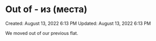 # Out of - из (места)

Created: August 13, 2022 6:13 PM
Updated: August 13, 2022 6:13 PM

We moved out of our previous flat.